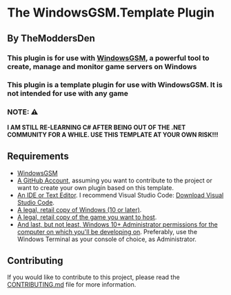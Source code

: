 <!--
 Copyright (c) 2024 TheModdersDen | https://themoddersden.com/about/ | All Rights Reserved.

 Permission is hereby granted, free of charge, to any person obtaining a copy of
 this software and associated documentation files (the "Software"), to deal in
 the Software without restriction, including without limitation the rights to
 use, copy, modify, merge, publish, distribute, sublicense, and/or sell copies of
 the Software, and to permit persons to whom the Software is furnished to do so,
 subject to the following conditions:

 The above copyright notice and this permission notice shall be included in all
 copies or substantial portions of the Software.

 THE SOFTWARE IS PROVIDED "AS IS", WITHOUT WARRANTY OF ANY KIND, EXPRESS OR
 IMPLIED, INCLUDING BUT NOT LIMITED TO THE WARRANTIES OF MERCHANTABILITY, FITNESS
 FOR A PARTICULAR PURPOSE AND NONINFRINGEMENT. IN NO EVENT SHALL THE AUTHORS OR
 COPYRIGHT HOLDERS BE LIABLE FOR ANY CLAIM, DAMAGES OR OTHER LIABILITY, WHETHER
 IN AN ACTION OF CONTRACT, TORT OR OTHERWISE, ARISING FROM, OUT OF OR IN
 CONNECTION WITH THE SOFTWARE OR THE USE OR OTHER DEALINGS IN THE SOFTWARE.

 For more information, please view the LICENSE.md file in the 'docs' directory.
 -->

# The WindowsGSM.Template Plugin

## By TheModdersDen

### This plugin is for use with [WindowsGSM](https://windowsgsm.com/), a powerful tool to create, manage and monitor game servers on Windows

### This plugin is a template plugin for use with WindowsGSM. It is not intended for use with any game

### NOTE: ⚠️

**I AM STILL RE-LEARNING C# AFTER BEING OUT OF THE .NET COMMUNITY FOR A WHILE. USE THIS TEMPLATE AT YOUR OWN RISK!!!**

## Requirements

- [WindowsGSM](https://windowsgsm.com/)
- [A GitHub Account](https://github.com/signup), assuming you want to contribute to the project or want to create your own plugin based on this template.
- [An IDE or Text Editor](https://www.codecademy.com/article/what-is-an-ide). I recommend Visual Studio Code: [Download Visual Studio Code](https://code.visualstudio.com/).
- [A legal, retail copy of Windows (10 or later)](https://www.microsoft.com/en-us/windows/get-windows-10).
- [A legal, retail copy of the game you want to host](https://store.steampowered.com/).
- [And last, but not least, Windows 10+ Administrator permissions for the computer on which you'll be developing on](https://www.majorgeeks.com/content/page/windows_terminal_administrator.html). Preferably, use the Windows Terminal as your console of choice, as Administrator.

## Contributing

If you would like to contribute to this project, please read the [CONTRIBUTING.md](docs/CONTRIBUTING.md) file for more information.
